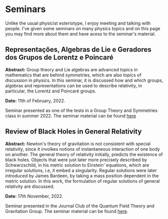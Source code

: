 # Seminars

Unlike the usual physicist esteriotype, I enjoy meeting and talking with people. I've given some seminars on many physics topics and on this page you may find more about them and have acess to the seminar's material.

## Representações, Algebras de Lie e Geradores dos Grupos de Lorentz e Poincaré

**Abstract:** Group theory and Lie algebras are advanced topics in mathematics that are behind symmetries, which are also topics of discussion in physics. In this seminar, it is discussed how and which groups, algebras and representations can be used to describe relativity, in particular, the Lorentz and Poincaré groups. 

**Date:** 11th of February, 2022.

Seminar presented as one of the tests in a Group Theory and Symmetries class in summer 2022. The seminar material can be found [here]()

## Review of Black Holes in General Relativity

**Abstract:** Newton's theory of gravitation is not consistent with special relativity, since it involkes notions of instantaneous interaction of one body on another. The general theory of relativity initially, predicts the existence of black holes. Objects that were just later more precisely described by Schwarzschild, in his metric solution to Einstein' equations, which are irregular solutions, i.e, it embed a singularity. Regular solutions were later introduced by James Bardeen, by taking a mass position dependent in the metric solution. In this work, the formulation of regular solutions of general relativity are discussed.

**Date:** 17th November, 2022.

Seminar presented in the Journal Club of the Quantum Field Theory and Gravitation Group. The seminar material can be found [here](https://usingcaio.github.io/seminars/Journal_Club___17_11_22.pdf).

